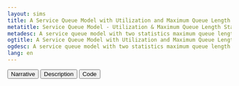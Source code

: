 ```yaml
---
layout: sims
title: A Service Queue Model with Utilization and Maximum Queue Length Statistics
metatitle: Service Queue Model - Utilization & Maximum Queue Length Statistics
metadesc: A service queue model with two statistics maximum queue length and service utilization. The model uses abstract time & abstracts away from individual customers 
ogtitle: A Service Queue Model with Utilization and Maximum Queue Length Statistics
ogdesc: A service queue model with two statistics maximum queue length and service utilization. The model uses abstract time & abstracts away from individual customers 
lang: en
---
```

 <div id="model-menu">
  <button type='button' onclick='oes.ui.showNarrative()'>Narrative</button>
  <button type='button' onclick='oes.ui.showDescription()'>Description</button>
  <button id='showCodeBtn' type='button' onclick='oes.ui.showCode()'>Code</button>
 </div>
</main>


